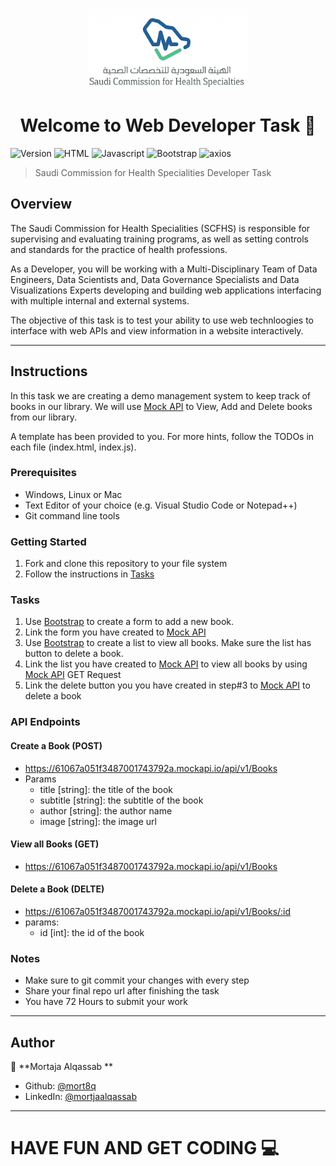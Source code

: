 <!-- PROJECT LOGO -->
<br />
<p align="center">
  <a href="www.scfhs.org.sa">
    <img src="assets/logo.png" alt="Logo" width="256" height="128">
  </a>
</p>


<h1 align="center">Welcome to Web Developer Task  👋</h1>
<p>
    <img alt="Version" src="https://img.shields.io/badge/version-1-blue.svg?cacheSeconds=2592000" />
    <img alt="HTML"  src="https://img.shields.io/badge/Built%20with-HTML-%23E44D26" />
    <img alt="Javascript" src="https://img.shields.io/badge/Built%20with-JavaScript-%23EFD81D" />
    <img alt="Bootstrap" src="https://img.shields.io/badge/Built%20with-Bootstrap-%237952B3" />
    <img alt="axios" src="https://img.shields.io/badge/Built%20with-axios-%23854195" />

</p>



> Saudi Commission for Health Specialities Developer Task 

## Overview

The Saudi Commission for Health Specialities (SCFHS) is responsible for supervising and evaluating training programs, as well as setting controls and standards for the practice of health professions. 

As a Developer, you will be working with a Multi-Disciplinary Team of Data Engineers, Data Scientists and, Data Governance Specialists and Data Visualizations Experts developing and building web applications interfacing with multiple internal and external systems. 

The objective of this task is to test your ability to use web technloogies to interface with web APIs and view information in a website interactively. 
***

## Instructions 
In this task we are creating a demo management system to keep track of books in our library. We will use [Mock API](https://mockapi.io/) to View, Add and Delete books from our library. 

A template has been provided to you. For more hints, follow the TODOs in each file (index.html, index.js).

### Prerequisites 
- Windows, Linux or Mac
- Text Editor of your choice (e.g. Visual Studio Code or Notepad++)
- Git command line tools 
### Getting Started 
1. Fork and clone this repository to your file system 
2. Follow the instructions in [Tasks](#tasks)
### Tasks
1. Use [Bootstrap](https://getbootstrap.com/) to create a form to add a new book. 
2. Link the form you have created to [Mock API](https://mockapi.io/) 
3. Use [Bootstrap](https://getbootstrap.com/) to create a list to view all books. Make sure the list has button to delete a book. 
4. Link the list you have created to [Mock API](https://mockapi.io/) to view all books by using [Mock API](https://mockapi.io/) GET Request
5. Link the delete button you you have created in step#3 to [Mock API](https://mockapi.io/) to delete a book
### API Endpoints 
#### Create a Book (POST)
- https://61067a051f3487001743792a.mockapi.io/api/v1/Books 
- Params
  - title [string]: the title of the book
  - subtitle [string]: the subtitle of the book
  - author [string]: the author name
  - image [string]: the image url 
#### View all Books (GET)
- https://61067a051f3487001743792a.mockapi.io/api/v1/Books 
#### Delete a Book (DELTE)
- https://61067a051f3487001743792a.mockapi.io/api/v1/Books/:id
- params:
  - id [int]: the id of the book
### Notes
- Make sure to git commit your changes with every step 
- Share your final repo url after finishing the task 
- You have 72 Hours to submit your work
*** 

## Author

👤 **Mortaja Alqassab **

* Github: [@mort8q](https://github.com/mort8q)
* LinkedIn: [@mortjaalqassab](https://linkedin.com/in/mortjaalqassab)
***

# HAVE FUN AND GET CODING  💻